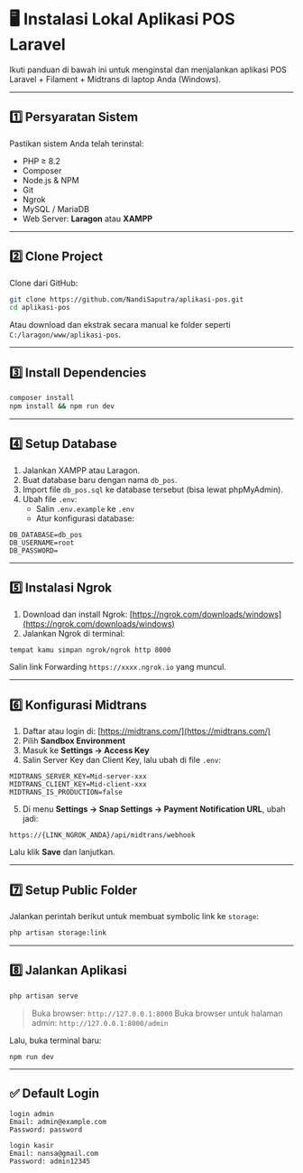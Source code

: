 # 🖥️ Instalasi Lokal Aplikasi POS Laravel

Ikuti panduan di bawah ini untuk menginstal dan menjalankan aplikasi POS Laravel + Filament + Midtrans di laptop Anda (Windows).

---

## 1️⃣ Persyaratan Sistem

Pastikan sistem Anda telah terinstal:

-   PHP ≥ 8.2
-   Composer
-   Node.js & NPM
-   Git
-   Ngrok
-   MySQL / MariaDB
-   Web Server: **Laragon** atau **XAMPP**

---

## 2️⃣ Clone Project

Clone dari GitHub:

```bash
git clone https://github.com/NandiSaputra/aplikasi-pos.git
cd aplikasi-pos
```

Atau download dan ekstrak secara manual ke folder seperti `C:/laragon/www/aplikasi-pos`.

---

## 3️⃣ Install Dependencies

```bash
composer install
npm install && npm run dev
```

---

## 4️⃣ Setup Database

1. Jalankan XAMPP atau Laragon.
2. Buat database baru dengan nama `db_pos`.
3. Import file `db_pos.sql` ke database tersebut (bisa lewat phpMyAdmin).
4. Ubah file `.env`:
    - Salin `.env.example` ke `.env`
    - Atur konfigurasi database:

```env
DB_DATABASE=db_pos
DB_USERNAME=root
DB_PASSWORD=
```

---

## 5️⃣ Instalasi Ngrok

1. Download dan install Ngrok: [https://ngrok.com/downloads/windows](https://ngrok.com/downloads/windows)
2. Jalankan Ngrok di terminal:

```bash
tempat kamu simpan ngrok/ngrok http 8000
```

Salin link Forwarding `https://xxxx.ngrok.io` yang muncul.

---

## 6️⃣ Konfigurasi Midtrans

1. Daftar atau login di: [https://midtrans.com/](https://midtrans.com/)
2. Pilih **Sandbox Environment**
3. Masuk ke **Settings → Access Key**
4. Salin Server Key dan Client Key, lalu ubah di file `.env`:

```env
MIDTRANS_SERVER_KEY=Mid-server-xxx
MIDTRANS_CLIENT_KEY=Mid-client-xxx
MIDTRANS_IS_PRODUCTION=false
```

5. Di menu **Settings → Snap Settings → Payment Notification URL**, ubah jadi:

```
https://{LINK_NGROK_ANDA}/api/midtrans/webhook
```

Lalu klik **Save** dan lanjutkan.

---

## 7️⃣ Setup Public Folder

Jalankan perintah berikut untuk membuat symbolic link ke `storage`:

```bash
php artisan storage:link
```

---

## 8️⃣ Jalankan Aplikasi

```bash
php artisan serve
```

> Buka browser: `http://127.0.0.1:8000`
> Buka browser untuk halaman admin: `http://127.0.0.1:8000/admin`

Lalu, buka terminal baru:

```bash
npm run dev
```

---

## ✅ Default Login

```
login admin
Email: admin@example.com
Password: password

login kasir
Email: nansa@gmail.com
Password: admin12345
```
